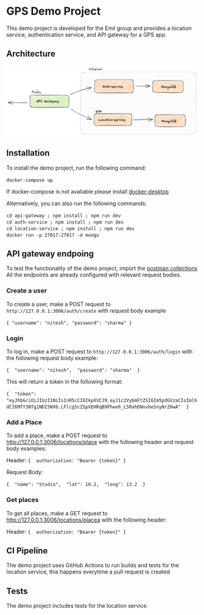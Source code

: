 # GPS Demo Project
This demo project is developed for the Emil group and provides a location service, authentication service, and API gateway for a GPS app.

## Architecture
![alt text](https://github.com/metanitesh/GPS-demo/blob/add-readme/diagram.png)


## Installation
To install the demo project, run the following command:

`docker-compose up`

If docker-compose is not avaliable please install [docker-desktop](https://www.docker.com/products/docker-desktop/)

Alternatively, you can also run the following commands:

`cd api-gateway ; npm install ; npm run dev` \
`cd auth-service ; npm install ; npm run dev` \
`cd location-service ; npm install ; npm run dev` \
`docker run -p 27017:27017 -d mongo` 



## API gateway endpoing 

To test the functionality of the demo project, import the [postman collections](https://github.com/metanitesh/GPS-demo/blob/add-readme/emil-api.json) All the endpoints are already configured with relevant request bodies.

### Create a user
To create a user, make a POST request to `http://127.0.0.1:3006/auth/create` with request body example


`{
  "username": "nitesh",
  "password": "sharma"
}`

### Login
To log in, make a POST request to `http://127.0.0.1:3006/auth/login` with the following request body example:


`{ 
  "username": "nitesh", 
  "password": "sharma" 
}`

This will return a token in the following format:

`{ 
  "token": "eyJhbGciOiJIUzI1NiIsInR5cCI6IkpXVCJ9.eyJ1c2VybmFtZSI6Im5pdGVzaCIsImlhdCI6MTY3NTg1NDI5NX0.LFlcgScZSpXEHRqB9Phwx6_L5RahDNnvbeSnyNrZHwA" 
}`

### Add a Place
To add a place, make a POST request to http://127.0.0.1:3006/locations/place with the following header and request body examples:

Header:
`{ 
  authorization: "Bearer {token}"
}`

Request Body:

`{ 
  "name": "Studio", 
  "lat": 10.2, 
  "long": 13.2 
}`

### Get places
To get all places, make a GET request to http://127.0.0.1:3006/locations/placea with the following header:

Header:
`{ 
  authorization: "Bearer {token}"
}`


## CI Pipeline
The demo project uses GitHub Actions to run builds and tests for the location service, this happens everytime a pull request is created

## Tests
The demo project includes tests for the location service.





